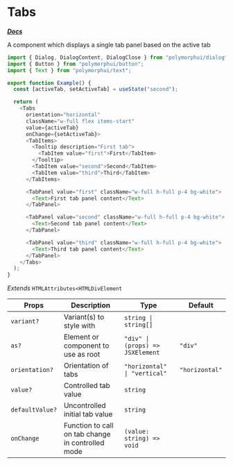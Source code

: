 # Tabs

[**_Docs_**](../README.md)

A component which displays a single tab panel based on the active tab

```typescript jsx
import { Dialog, DialogContent, DialogClose } from "polymorphui/dialog";
import { Button } from "polymorphui/button";
import { Text } from "polymorphui/text";

export function Example() {
  const [activeTab, setActiveTab] = useState("second");

  return (
    <Tabs
      orientation="horizontal"
      className="w-full flex items-start"
      value={activeTab}
      onChange={setActiveTab}>
      <TabItems>
        <Tooltip description="First tab">
          <TabItem value="first">First</TabItem>
        </Tooltip>
        <TabItem value="second">Second</TabItem>
        <TabItem value="third">Third</TabItem>
      </TabItems>

      <TabPanel value="first" className="w-full h-full p-4 bg-white">
        <Text>First tab panel content</Text>
      </TabPanel>

      <TabPanel value="second" className="w-full h-full p-4 bg-white">
        <Text>Second tab panel content</Text>
      </TabPanel>

      <TabPanel value="third" className="w-full h-full p-4 bg-white">
        <Text>Third tab panel content</Text>
      </TabPanel>
    </Tabs>
  );
}
```

_Extends_ `HTMLAttributes<HTMLDivElement`

| Props           | Description                                       | Type                             | Default        |
|-----------------|---------------------------------------------------|----------------------------------|----------------|
| `variant?`      | Variant(s) to style with                          | `string \| string[]`             |                |
| `as?`           | Element or component to use as root               | `"div" \| (props) => JSXElement` | `"div"`        |
| `orientation?`  | Orientation of tabs                               | `"horizontal" \| "vertical"`     | `"horizontal"` |
| `value?`        | Controlled tab value                              | `string`                         |                |
| `defaultValue?` | Uncontrolled initial tab value                    | `string`                         |                |
| `onChange`      | Function to call on tab change in controlled mode | `(value: string) => void`        |                |
